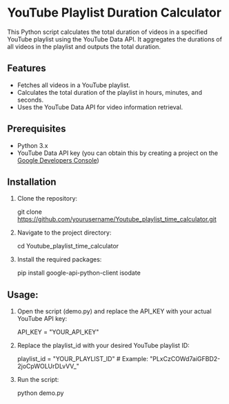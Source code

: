# YouTube Playlist Duration Calculator

This Python script calculates the total duration of videos in a specified YouTube playlist using the YouTube Data API. It aggregates the durations of all videos in the playlist and outputs the total duration.

## Features

- Fetches all videos in a YouTube playlist.
- Calculates the total duration of the playlist in hours, minutes, and seconds.
- Uses the YouTube Data API for video information retrieval.

## Prerequisites

- Python 3.x
- YouTube Data API key (you can obtain this by creating a project on the [Google Developers Console](https://console.developers.google.com/))

## Installation

1. Clone the repository:

    git clone https://github.com/yourusername/Youtube_playlist_time_calculator.git
   
3. Navigate to the project directory:

    cd Youtube_playlist_time_calculator

3. Install the required packages:

    pip install google-api-python-client isodate


## Usage:

1. Open the script (demo.py) and replace the API_KEY with your actual YouTube API key:
   
    API_KEY = "YOUR_API_KEY"
   
2. Replace the playlist_id with your desired YouTube playlist ID:
   
    playlist_id = "YOUR_PLAYLIST_ID"  # Example: "PLxCzCOWd7aiGFBD2-2joCpWOLUrDLvVV_"
  
3. Run the script:
   
    python demo.py

